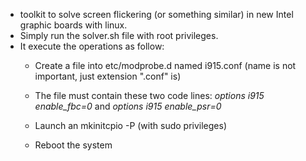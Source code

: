 - toolkit to solve screen flickering (or something similar) in new Intel graphic boards with linux.
- Simply run the solver.sh file with root privileges.
- It execute the operations as follow:
	- Create a file into etc/modprobe.d named i915.conf (name is not important, just extension ".conf" is)
	- The file must contain these two code lines:
		_options i915 enable_fbc=0_ and
		_options i915 enable_psr=0_
	
	- Launch an mkinitcpio -P (with sudo privileges)
	- Reboot the system
